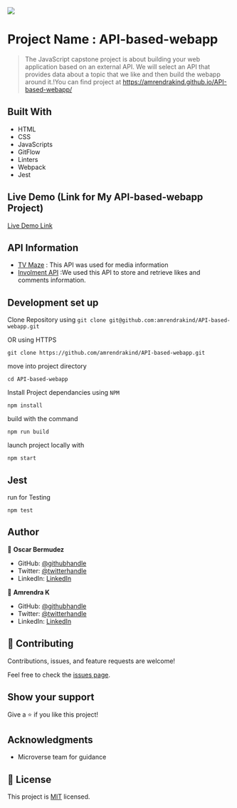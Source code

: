 ![](https://img.shields.io/badge/Microverse-blueviolet)

# Project Name : API-based-webapp

> The JavaScript capstone project is about building your web application based on an external API. We will select an API that provides data about a topic that we like and then build the webapp around it.!You can find project at https://amrendrakind.github.io/API-based-webapp/

## Built With

- HTML
- CSS
- JavaScripts
- GitFlow
- Linters
- Webpack
- Jest

## Live Demo (Link for My API-based-webapp Project)

[Live Demo Link](https://amrendrakind.github.io/API-based-webapp)

## API Information

- [TV Maze](https://www.tvmaze.com/api) : This API was used for media information
- [Involment API](https://www.notion.so/microverse/Involvement-API-869e60b5ad104603aa6db59e08150270) :We used this API to store and retrieve likes and comments information.

## Development set up

Clone Repository using
`git clone git@github.com:amrendrakind/API-based-webapp.git`

OR using HTTPS

`git clone https://github.com/amrendrakind/API-based-webapp.git`

move into project directory

`cd API-based-webapp`

Install Project dependancies using `NPM`

`npm install`

build with the command

`npm run build`

launch project locally with

`npm start`

## Jest

run for Testing

`npm test`

## Author

👤 **Oscar Bermudez**

- GitHub: [@githubhandle](https://github.com/zkr024)
- Twitter: [@twitterhandle](https://twitter.com/zkr024)
- LinkedIn: [LinkedIn](https://linkedin.com/in/oscar-bermudez-07908222a)

👤 **Amrendra K**

- GitHub: [@githubhandle](https://github.com/amrendrakind)
- Twitter: [@twitterhandle](https://twitter.com/amrendrak_)
- LinkedIn: [LinkedIn](https://linkedin.com/in/amrendraakumar)

## 🤝 Contributing

Contributions, issues, and feature requests are welcome!

Feel free to check the [issues page](../../issues/).

## Show your support

Give a ⭐️ if you like this project!

## Acknowledgments

- Microverse team for guidance

## 📝 License

This project is [MIT](./MIT.md) licensed.
